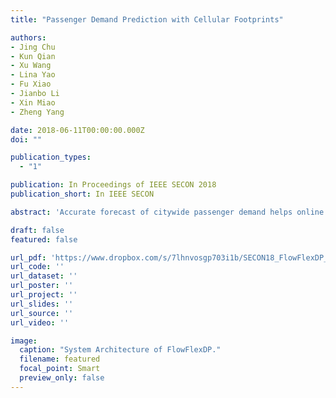 ```yaml
---
title: "Passenger Demand Prediction with Cellular Footprints"

authors:
- Jing Chu
- Kun Qian
- Xu Wang
- Lina Yao
- Fu Xiao
- Jianbo Li
- Xin Miao
- Zheng Yang

date: 2018-06-11T00:00:00.000Z
doi: ""

publication_types:
  - "1"

publication: In Proceedings of IEEE SECON 2018
publication_short: In IEEE SECON

abstract: 'Accurate forecast of citywide passenger demand helps online car-hailing service providers to better schedule driver supplies. Previous research either uses only passenger order history and fails to capture the deep dependency of passenger demand, or is restricted on grid region partition that loses physical context. Recent advance in mobile traffic analysis has fostered understanding of city functions. In this paper, we propose FlowFlexDP, a demand prediction model that integrates regional crowd flow and applies to flexible region partition. Analysis on a cellular dataset covering 1.5 million users in a major city in China reveals strong correlation between passenger demand and crowd flow. FlowFlexDP extracts both order history and crowd flow from cellular data, and adopts Graph Convolutional Neural Network to adapt prediction for regions of arbitrary shapes and sizes in a city. Evaluation on a large scale data set of DiDi Chuxing from cellular data shows that FlowFlexDP accurately predicts passenger demand and outperforms the state-of-the-art demand prediction methods.'

draft: false
featured: false

url_pdf: 'https://www.dropbox.com/s/7lhnvosgp703i1b/SECON18_FlowFlexDP_paper.pdf?dl=0'
url_code: ''
url_dataset: ''
url_poster: ''
url_project: ''
url_slides: ''
url_source: ''
url_video: ''

image:
  caption: "System Architecture of FlowFlexDP."
  filename: featured
  focal_point: Smart
  preview_only: false
---
```

